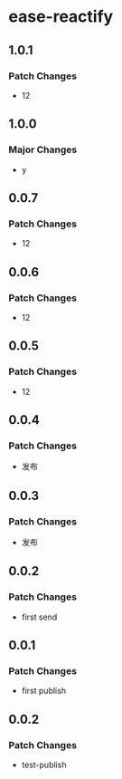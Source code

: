 # ease-reactify

## 1.0.1

### Patch Changes

- 12

## 1.0.0

### Major Changes

- y

## 0.0.7

### Patch Changes

- 12

## 0.0.6

### Patch Changes

- 12

## 0.0.5

### Patch Changes

- 12

## 0.0.4

### Patch Changes

- 发布

## 0.0.3

### Patch Changes

- 发布

## 0.0.2

### Patch Changes

- first send

## 0.0.1

### Patch Changes

- first publish

## 0.0.2

### Patch Changes

- test-publish
